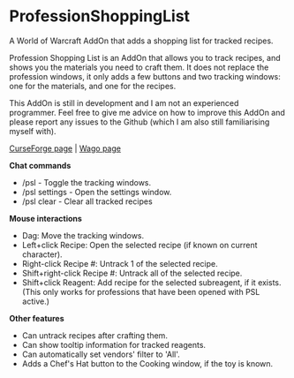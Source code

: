 # ProfessionShoppingList
A World of Warcraft AddOn that adds a shopping list for tracked recipes.

Profession Shopping List is an AddOn that allows you to track recipes, and shows you the materials you need to craft them.
It does not replace the profession windows, it only adds a few buttons and two tracking windows: one for the materials, and one for the recipes.

This AddOn is still in development and I am not an experienced programmer.
Feel free to give me advice on how to improve this AddOn and please report any issues to the Github (which I am also still familiarising myself with).

[CurseForge page](https://www.curseforge.com/wow/addons/profession-shopping-list) | [Wago page](https://addons.wago.io/addons/psl)

**Chat commands**

- /psl - Toggle the tracking windows.
- /psl settings - Open the settings window.
- /psl clear - Clear all tracked recipes

**Mouse interactions**

- Dag: Move the tracking windows.
- Left+click Recipe: Open the selected recipe (if known on current character).
- Right-click Recipe #: Untrack 1 of the selected recipe.
- Shift+right-click Recipe #: Untrack all of the selected recipe.
- Shift+click Reagent: Add recipe for the selected subreagent, if it exists. (This only works for professions that have been opened with PSL active.)

**Other features**

- Can untrack recipes after crafting them.
- Can show tooltip information for tracked reagents.
- Can automatically set vendors' filter to 'All'.
- Adds a Chef's Hat button to the Cooking window, if the toy is known.
